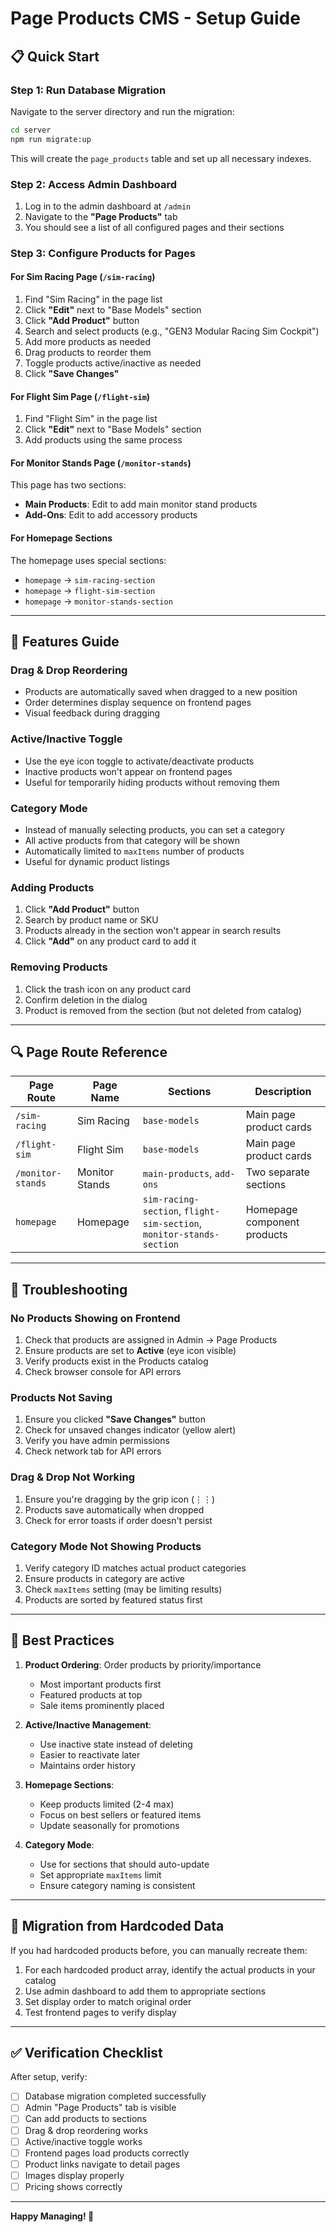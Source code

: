 # Page Products CMS - Setup Guide

## 📋 Quick Start

### Step 1: Run Database Migration

Navigate to the server directory and run the migration:

```bash
cd server
npm run migrate:up
```

This will create the `page_products` table and set up all necessary indexes.

### Step 2: Access Admin Dashboard

1. Log in to the admin dashboard at `/admin`
2. Navigate to the **"Page Products"** tab
3. You should see a list of all configured pages and their sections

### Step 3: Configure Products for Pages

#### For Sim Racing Page (`/sim-racing`)
1. Find "Sim Racing" in the page list
2. Click **"Edit"** next to "Base Models" section
3. Click **"Add Product"** button
4. Search and select products (e.g., "GEN3 Modular Racing Sim Cockpit")
5. Add more products as needed
6. Drag products to reorder them
7. Toggle products active/inactive as needed
8. Click **"Save Changes"**

#### For Flight Sim Page (`/flight-sim`)
1. Find "Flight Sim" in the page list
2. Click **"Edit"** next to "Base Models" section
3. Add products using the same process

#### For Monitor Stands Page (`/monitor-stands`)
This page has two sections:
- **Main Products**: Edit to add main monitor stand products
- **Add-Ons**: Edit to add accessory products

#### For Homepage Sections
The homepage uses special sections:
- `homepage` → `sim-racing-section`
- `homepage` → `flight-sim-section`
- `homepage` → `monitor-stands-section`

---

## 🎯 Features Guide

### Drag & Drop Reordering
- Products are automatically saved when dragged to a new position
- Order determines display sequence on frontend pages
- Visual feedback during dragging

### Active/Inactive Toggle
- Use the eye icon toggle to activate/deactivate products
- Inactive products won't appear on frontend pages
- Useful for temporarily hiding products without removing them

### Category Mode
- Instead of manually selecting products, you can set a category
- All active products from that category will be shown
- Automatically limited to `maxItems` number of products
- Useful for dynamic product listings

### Adding Products
1. Click **"Add Product"** button
2. Search by product name or SKU
3. Products already in the section won't appear in search results
4. Click **"Add"** on any product card to add it

### Removing Products
1. Click the trash icon on any product card
2. Confirm deletion in the dialog
3. Product is removed from the section (but not deleted from catalog)

---

## 🔍 Page Route Reference

| Page Route | Page Name | Sections | Description |
|------------|-----------|----------|-------------|
| `/sim-racing` | Sim Racing | `base-models` | Main page product cards |
| `/flight-sim` | Flight Sim | `base-models` | Main page product cards |
| `/monitor-stands` | Monitor Stands | `main-products`, `add-ons` | Two separate sections |
| `homepage` | Homepage | `sim-racing-section`, `flight-sim-section`, `monitor-stands-section` | Homepage component products |

---

## 🚨 Troubleshooting

### No Products Showing on Frontend
1. Check that products are assigned in Admin → Page Products
2. Ensure products are set to **Active** (eye icon visible)
3. Verify products exist in the Products catalog
4. Check browser console for API errors

### Products Not Saving
1. Ensure you clicked **"Save Changes"** button
2. Check for unsaved changes indicator (yellow alert)
3. Verify you have admin permissions
4. Check network tab for API errors

### Drag & Drop Not Working
1. Ensure you're dragging by the grip icon (⋮⋮)
2. Products save automatically when dropped
3. Check for error toasts if order doesn't persist

### Category Mode Not Showing Products
1. Verify category ID matches actual product categories
2. Ensure products in category are active
3. Check `maxItems` setting (may be limiting results)
4. Products are sorted by featured status first

---

## 📝 Best Practices

1. **Product Ordering**: Order products by priority/importance
   - Most important products first
   - Featured products at top
   - Sale items prominently placed

2. **Active/Inactive Management**:
   - Use inactive state instead of deleting
   - Easier to reactivate later
   - Maintains order history

3. **Homepage Sections**:
   - Keep products limited (2-4 max)
   - Focus on best sellers or featured items
   - Update seasonally for promotions

4. **Category Mode**:
   - Use for sections that should auto-update
   - Set appropriate `maxItems` limit
   - Ensure category naming is consistent

---

## 🔄 Migration from Hardcoded Data

If you had hardcoded products before, you can manually recreate them:

1. For each hardcoded product array, identify the actual products in your catalog
2. Use admin dashboard to add them to appropriate sections
3. Set display order to match original order
4. Test frontend pages to verify display

---

## ✅ Verification Checklist

After setup, verify:

- [ ] Database migration completed successfully
- [ ] Admin "Page Products" tab is visible
- [ ] Can add products to sections
- [ ] Drag & drop reordering works
- [ ] Active/inactive toggle works
- [ ] Frontend pages load products correctly
- [ ] Product links navigate to detail pages
- [ ] Images display properly
- [ ] Pricing shows correctly

---

**Happy Managing! 🎉**


